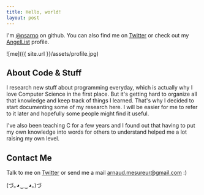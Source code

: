 ```yaml
---
title: Hello, world!
layout: post
---
```


I'm [@nsarno](https://github.com/nsarno) on github. You can also find me on [Twitter](https://twitter.com/nsarnaud) or check out my [AngelList](https://angel.co/nsarno) profile.

![me]({{ site.url }}/assets/profile.jpg)

## About Code & Stuff

I research new stuff about programming everyday, which is actually why I love Computer Science in the first place. But it's getting hard to organize all that knowledge and keep track of things I learned. That's why I decided to start documenting some of my research here. I will be easier for me to refer to it later and hopefully some people might find it useful.

I've also been teaching C for a few years and I found out that having to put my own knowledge into words for others to understand helped me a lot raising my own level.

## Contact Me

Talk to me on [Twitter](https://twitter.com/nsarnaud) or send me a mail [arnaud.mesureur@gmail.com](mailto:arnaud.mesureur@gmail.com) :)


(づ｡◕‿‿◕｡)づ 
